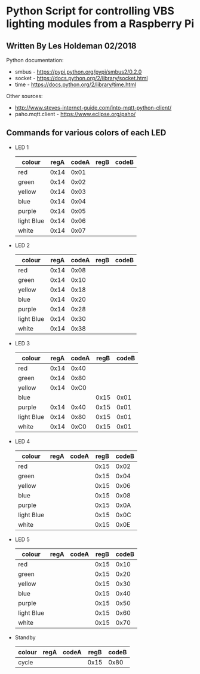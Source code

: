 # Python Script for controlling VBS lighting modules from a Raspberry Pi

## Written By Les Holdeman 02/2018

Python documentation:

* smbus - https://pypi.python.org/pypi/smbus2/0.2.0
* socket - https://docs.python.org/2/library/socket.html
* time - https://docs.python.org/2/library/time.html

Other sources:
* http://www.steves-internet-guide.com/into-mqtt-python-client/
* paho.mqtt.client - https://www.eclipse.org/paho/

## Commands for various colors of each LED

* LED 1

  | colour     | regA | codeA | regB | codeB |
  | ---        | ---  | ---   | ---  | ---   |
  | red        | 0x14 | 0x01  |      |       |
  | green      | 0x14 | 0x02  |      |       |
  | yellow     | 0x14 | 0x03  |      |       |
  | blue       | 0x14 | 0x04  |      |       |
  | purple     | 0x14 | 0x05  |      |       |
  | light Blue | 0x14 | 0x06  |      |       |
  | white      | 0x14 | 0x07  |      |       |

* LED 2

  | colour     | regA | codeA | regB | codeB |
  | ---        | ---  | ---   | ---  | ---   |
  | red        | 0x14 | 0x08  |      |       |
  | green      | 0x14 | 0x10  |      |       |
  | yellow     | 0x14 | 0x18  |      |       |
  | blue       | 0x14 | 0x20  |      |       |
  | purple     | 0x14 | 0x28  |      |       |
  | light Blue | 0x14 | 0x30  |      |       |
  | white      | 0x14 | 0x38  |      |       |

* LED 3

  | colour     | regA | codeA | regB | codeB |
  | ---        | ---  | ---   | ---  | ---   |
  | red        | 0x14 | 0x40  |      |       |
  | green      | 0x14 | 0x80  |      |       |
  | yellow     | 0x14 | 0xC0  |      |       |
  | blue       |      |       | 0x15 | 0x01  |
  | purple     | 0x14 | 0x40  | 0x15 | 0x01  |
  | light Blue | 0x14 | 0x80  | 0x15 | 0x01  |
  | white      | 0x14 | 0xC0  | 0x15 | 0x01  |

* LED 4

  | colour     | regA | codeA | regB | codeB |
  | ---        | ---  | ---   | ---  | ---   |
  | red        |      |       | 0x15 | 0x02  |
  | green      |      |       | 0x15 | 0x04  |
  | yellow     |      |       | 0x15 | 0x06  |
  | blue       |      |       | 0x15 | 0x08  |
  | purple     |      |       | 0x15 | 0x0A  |
  | light Blue |      |       | 0x15 | 0x0C  |
  | white      |      |       | 0x15 | 0x0E  |

* LED 5

  | colour     | regA | codeA | regB | codeB |
  | ---        | ---  | ---   | ---  | ---   |
  | red        |      |       | 0x15 | 0x10  |
  | green      |      |       | 0x15 | 0x20  |
  | yellow     |      |       | 0x15 | 0x30  |
  | blue       |      |       | 0x15 | 0x40  |
  | purple     |      |       | 0x15 | 0x50  |
  | light Blue |      |       | 0x15 | 0x60  |
  | white      |      |       | 0x15 | 0x70  |

* Standby

  | colour     | regA | codeA | regB | codeB |
  | ---        | ---  | ---   | ---  | ---   |
  | cycle      |      |       | 0x15 | 0x80  |

